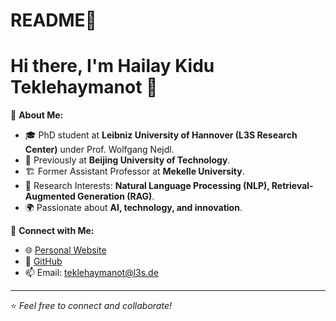 # README👋
# Hi there, I'm Hailay Kidu Teklehaymanot 👋

🚀 **About Me:**
- 🎓 PhD student at **Leibniz University of Hannover (L3S Research Center)** under Prof. Wolfgang Nejdl.
- 🏫 Previously at **Beijing University of Technology**.
- 🏗️ Former Assistant Professor at **Mekelle University**.
- 🔬 Research Interests: **Natural Language Processing (NLP), Retrieval-Augmented Generation (RAG)**.
- 🌍 Passionate about **AI, technology, and innovation**.

🔗 **Connect with Me:**
- 🌐 [Personal Website](#)  
- 🏢 [GitHub](https://github.com/hailaykidu)  
- 📫 Email: teklehaymanot@l3s.de  

---
⭐️ _Feel free to connect and collaborate!_
